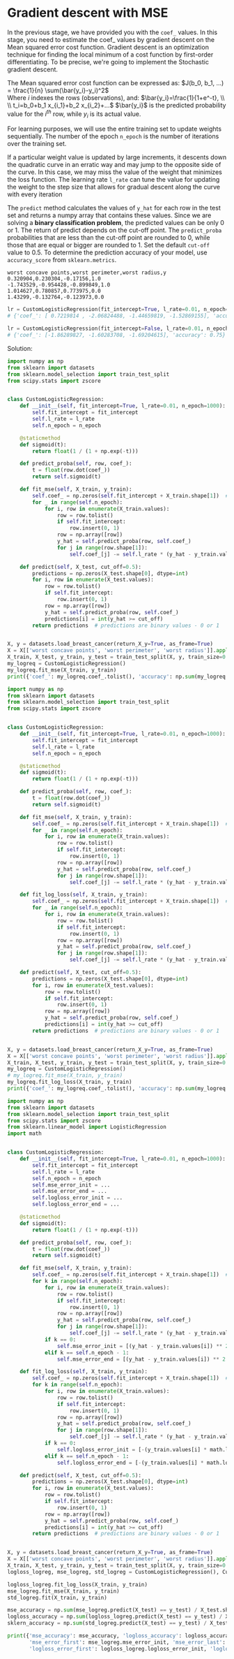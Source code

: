 # Gradient descent with MSE
In the previous stage, we have provided you with the <code>coef_</code> values. In this stage, you need to estimate the coef_ values by gradient descent on the Mean squared error cost function. Gradient descent is an optimization technique for finding the local minimum of a cost function by first-order differentiating. To be precise, we're going to implement the Stochastic gradient descent.

The Mean squared error cost function can be expressed as:
$J(b_0, b_1, ...) = \frac{1}{n} \sum(\bar{y_i}-y_i)^2$ \
Where $i$ indexes the rows (observations), and: 
$\bar{y_i}=\frac{1}{1+e^-t}, \\ \\ t_i=b_0+b_1 x_{i_1}+b_2 x_{i_2}+...$ 
$\bar{y_i}$ is the predicted probability value for the $i^{th}$ row, while $y_i$ is its actual value. 

For learning purposes, we will use the entire training set to update weights sequentially. The number of the epoch <code>n_epoch</code> is the number of iterations over the training set. 

If a particular weight value is updated by large increments, it descents down the quadratic curve in an erratic way and may jump to the opposite side of the curve. In this case, we may miss the value of the weight that minimizes the loss function. The learning rate <code>l_rate</code> can tune the value for updating the weight to the step size that allows for gradual descent along the curve with every iteration  

The <code>predict</code> method calculates the values of <code>y_hat</code> for each row in the test set and returns a numpy array that contains these values. Since we are solving a **binary classification problem**, the predicted values can be only 0 or 1. The return of predict depends on the cut-off point. The <code>predict_proba</code> probabilities that are less than the cut-off point are rounded to 0, while those that are equal or bigger are rounded to 1. Set the default <code>cut-off</code> value to 0.5. To determine the prediction accuracy of your model, use <code>accuracy_score</code> from <code>sklearn.metrics</code>.

```
worst concave points,worst perimeter,worst radius,y
0.320904,0.230304,-0.17156,1.0
-1.743529,-0.954428,-0.899849,1.0
1.014627,0.780857,0.773975,0.0
1.43299,-0.132764,-0.123973,0.0
```

```py
lr = CustomLogisticRegression(fit_intercept=True, l_rate=0.01, n_epoch=100)
# {'coef_': [ 0.7219814 , -2.06824488, -1.44659819, -1.52869155], 'accuracy': 0.75}

lr = CustomLogisticRegression(fit_intercept=False, l_rate=0.01, n_epoch=100)
# {'coef_': [-1.86289827, -1.60283708, -1.69204615], 'accuracy': 0.75}
```

Solution:
```py
import numpy as np
from sklearn import datasets
from sklearn.model_selection import train_test_split
from scipy.stats import zscore


class CustomLogisticRegression:
    def __init__(self, fit_intercept=True, l_rate=0.01, n_epoch=1000):
        self.fit_intercept = fit_intercept
        self.l_rate = l_rate
        self.n_epoch = n_epoch

    @staticmethod
    def sigmoid(t):
        return float(1 / (1 + np.exp(-t)))

    def predict_proba(self, row, coef_):
        t = float(row.dot(coef_))
        return self.sigmoid(t)

    def fit_mse(self, X_train, y_train):
        self.coef_ = np.zeros(self.fit_intercept + X_train.shape[1])  # initialized weights
        for _ in range(self.n_epoch):
            for i, row in enumerate(X_train.values):
                row = row.tolist()
                if self.fit_intercept:
                    row.insert(0, 1)
                row = np.array([row])
                y_hat = self.predict_proba(row, self.coef_)
                for j in range(row.shape[1]):
                    self.coef_[j] -= self.l_rate * (y_hat - y_train.values[i]) * y_hat * (1 - y_hat) * row[0, j]

    def predict(self, X_test, cut_off=0.5):
        predictions = np.zeros(X_test.shape[0], dtype=int)
        for i, row in enumerate(X_test.values):
            row = row.tolist()
            if self.fit_intercept:
                row.insert(0, 1)
            row = np.array([row])
            y_hat = self.predict_proba(row, self.coef_)
            predictions[i] = int(y_hat >= cut_off)
        return predictions  # predictions are binary values - 0 or 1


X, y = datasets.load_breast_cancer(return_X_y=True, as_frame=True)
X = X[['worst concave points', 'worst perimeter', 'worst radius']].apply(zscore)
X_train, X_test, y_train, y_test = train_test_split(X, y, train_size=0.8, random_state=43)
my_logreq = CustomLogisticRegression()
my_logreq.fit_mse(X_train, y_train)
print({'coef_': my_logreq.coef_.tolist(), 'accuracy': np.sum(my_logreq.predict(X_test) == y_test) / X_test.shape[0]})
```

```py
import numpy as np
from sklearn import datasets
from sklearn.model_selection import train_test_split
from scipy.stats import zscore


class CustomLogisticRegression:
    def __init__(self, fit_intercept=True, l_rate=0.01, n_epoch=1000):
        self.fit_intercept = fit_intercept
        self.l_rate = l_rate
        self.n_epoch = n_epoch

    @staticmethod
    def sigmoid(t):
        return float(1 / (1 + np.exp(-t)))

    def predict_proba(self, row, coef_):
        t = float(row.dot(coef_))
        return self.sigmoid(t)

    def fit_mse(self, X_train, y_train):
        self.coef_ = np.zeros(self.fit_intercept + X_train.shape[1])  # initialized weights
        for _ in range(self.n_epoch):
            for i, row in enumerate(X_train.values):
                row = row.tolist()
                if self.fit_intercept:
                    row.insert(0, 1)
                row = np.array([row])
                y_hat = self.predict_proba(row, self.coef_)
                for j in range(row.shape[1]):
                    self.coef_[j] -= self.l_rate * (y_hat - y_train.values[i]) * y_hat * (1 - y_hat) * row[0, j]

    def fit_log_loss(self, X_train, y_train):
        self.coef_ = np.zeros(self.fit_intercept + X_train.shape[1])  # initialized weights
        for _ in range(self.n_epoch):
            for i, row in enumerate(X_train.values):
                row = row.tolist()
                if self.fit_intercept:
                    row.insert(0, 1)
                row = np.array([row])
                y_hat = self.predict_proba(row, self.coef_)
                for j in range(row.shape[1]):
                    self.coef_[j] -= self.l_rate * (y_hat - y_train.values[i]) * row[0, j] / (self.fit_intercept + X_train.shape[0])

    def predict(self, X_test, cut_off=0.5):
        predictions = np.zeros(X_test.shape[0], dtype=int)
        for i, row in enumerate(X_test.values):
            row = row.tolist()
            if self.fit_intercept:
                row.insert(0, 1)
            row = np.array([row])
            y_hat = self.predict_proba(row, self.coef_)
            predictions[i] = int(y_hat >= cut_off)
        return predictions  # predictions are binary values - 0 or 1


X, y = datasets.load_breast_cancer(return_X_y=True, as_frame=True)
X = X[['worst concave points', 'worst perimeter', 'worst radius']].apply(zscore)
X_train, X_test, y_train, y_test = train_test_split(X, y, train_size=0.8, random_state=43)
my_logreq = CustomLogisticRegression()
# my_logreq.fit_mse(X_train, y_train)
my_logreq.fit_log_loss(X_train, y_train)
print({'coef_': my_logreq.coef_.tolist(), 'accuracy': np.sum(my_logreq.predict(X_test) == y_test) / X_test.shape[0]})
```

```py
import numpy as np
from sklearn import datasets
from sklearn.model_selection import train_test_split
from scipy.stats import zscore
from sklearn.linear_model import LogisticRegression
import math


class CustomLogisticRegression:
    def __init__(self, fit_intercept=True, l_rate=0.01, n_epoch=1000):
        self.fit_intercept = fit_intercept
        self.l_rate = l_rate
        self.n_epoch = n_epoch
        self.mse_error_init = ...
        self.mse_error_end = ...
        self.logloss_error_init = ...
        self.logloss_error_end = ...

    @staticmethod
    def sigmoid(t):
        return float(1 / (1 + np.exp(-t)))

    def predict_proba(self, row, coef_):
        t = float(row.dot(coef_))
        return self.sigmoid(t)

    def fit_mse(self, X_train, y_train):
        self.coef_ = np.zeros(self.fit_intercept + X_train.shape[1])  # initialized weights
        for k in range(self.n_epoch):
            for i, row in enumerate(X_train.values):
                row = row.tolist()
                if self.fit_intercept:
                    row.insert(0, 1)
                row = np.array([row])
                y_hat = self.predict_proba(row, self.coef_)
                for j in range(row.shape[1]):
                    self.coef_[j] -= self.l_rate * (y_hat - y_train.values[i]) * y_hat * (1 - y_hat) * row[0, j]
            if k == 0:
                self.mse_error_init = [(y_hat - y_train.values[i]) ** 2 / len(y_train) for i in range(len(y_train))]
            elif k == self.n_epoch - 1:
                self.mse_error_end = [(y_hat - y_train.values[i]) ** 2 / len(y_train) for i in range(len(y_train))]

    def fit_log_loss(self, X_train, y_train):
        self.coef_ = np.zeros(self.fit_intercept + X_train.shape[1])  # initialized weights
        for k in range(self.n_epoch):
            for i, row in enumerate(X_train.values):
                row = row.tolist()
                if self.fit_intercept:
                    row.insert(0, 1)
                row = np.array([row])
                y_hat = self.predict_proba(row, self.coef_)
                for j in range(row.shape[1]):
                    self.coef_[j] -= self.l_rate * (y_hat - y_train.values[i]) * row[0, j] / (self.fit_intercept + X_train.shape[0])
            if k == 0:
                self.logloss_error_init = [-(y_train.values[i] * math.log(y_hat) + (1 - y_train.values[i]) * math.log(1 - y_hat)) / len(y_train) for i in range(len(y_train))]
            elif k == self.n_epoch - 1:
                self.logloss_error_end = [-(y_train.values[i] * math.log(y_hat) + (1 - y_train.values[i]) * math.log(1 - y_hat)) / len(y_train) for i in range(len(y_train))]

    def predict(self, X_test, cut_off=0.5):
        predictions = np.zeros(X_test.shape[0], dtype=int)
        for i, row in enumerate(X_test.values):
            row = row.tolist()
            if self.fit_intercept:
                row.insert(0, 1)
            row = np.array([row])
            y_hat = self.predict_proba(row, self.coef_)
            predictions[i] = int(y_hat >= cut_off)
        return predictions  # predictions are binary values - 0 or 1


X, y = datasets.load_breast_cancer(return_X_y=True, as_frame=True)
X = X[['worst concave points', 'worst perimeter', 'worst radius']].apply(zscore)
X_train, X_test, y_train, y_test = train_test_split(X, y, train_size=0.8, random_state=43)
logloss_logreg, mse_logreg, std_logreg = CustomLogisticRegression(), CustomLogisticRegression(), LogisticRegression()

logloss_logreg.fit_log_loss(X_train, y_train)
mse_logreg.fit_mse(X_train, y_train)
std_logreg.fit(X_train, y_train)

mse_accuracy = np.sum(mse_logreg.predict(X_test) == y_test) / X_test.shape[0]
logloss_accuracy = np.sum(logloss_logreg.predict(X_test) == y_test) / X_test.shape[0]
sklern_accuracy = np.sum(std_logreg.predict(X_test) == y_test) / X_test.shape[0]

print({'mse_accuracy': mse_accuracy, 'logloss_accuracy': logloss_accuracy, 'sklearn_accuracy': sklern_accuracy,
       'mse_error_first': mse_logreg.mse_error_init, 'mse_error_last': mse_logreg.mse_error_end,
       'logloss_error_first': logloss_logreg.logloss_error_init, 'logloss_error_last': logloss_logreg.logloss_error_end})
```

